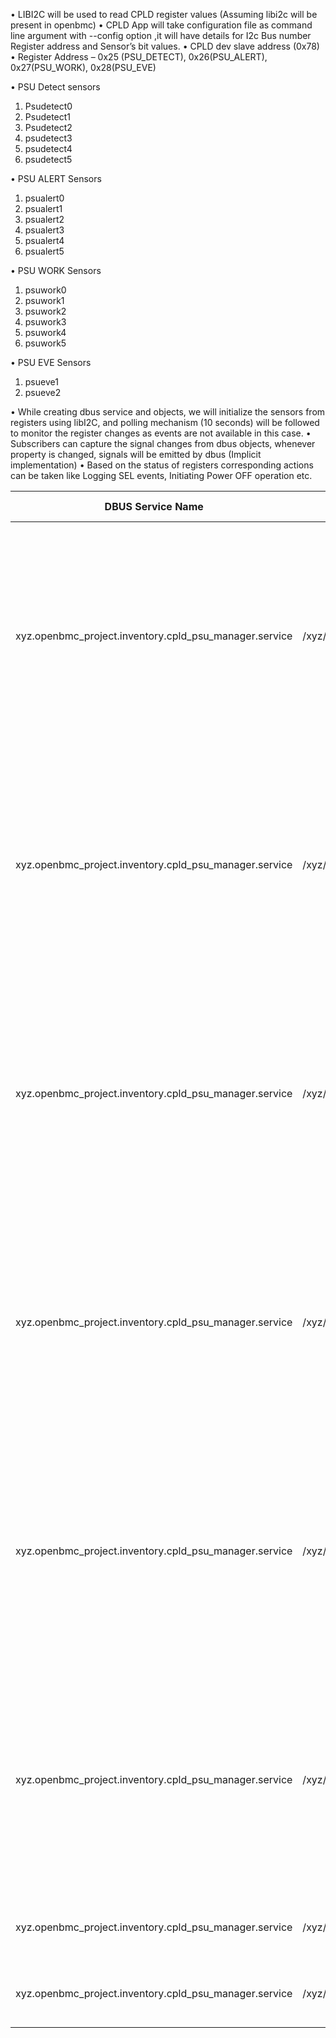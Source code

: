 •	LIBI2C will be used to read CPLD register values (Assuming libi2c will be present in openbmc) 
•	CPLD App will take configuration file as command line argument with --config option ,it will have details for I2c Bus number Register address and Sensor’s bit values.
•	CPLD dev slave address (0x78)
•	Register Address – 0x25 (PSU_DETECT), 0x26(PSU_ALERT), 0x27(PSU_WORK), 0x28(PSU_EVE)

•	PSU Detect sensors 

1.	Psudetect0
2.	Psudetect1
3.	Psudetect2
4.	psudetect3
5.	psudetect4
6.	psudetect5

•	PSU ALERT Sensors

1.	psualert0
2.	psualert1
3.	psualert2
4.	psualert3
5.	psualert4
6.	psualert5

•	PSU WORK Sensors 	

1.	psuwork0
2.	psuwork1
3.	psuwork2
4.	psuwork3
5.	psuwork4
6.	psuwork5

•	PSU EVE Sensors

1.	psueve1
2.	psueve2

•	While creating dbus service and objects, we will initialize the sensors from registers using libI2C, and polling mechanism (10 seconds) will be followed to monitor the register changes as events are not available in this case.
•	Subscribers can capture the signal changes from dbus objects, whenever property is changed, signals will be emitted by dbus (Implicit implementation)
•	Based on the status of registers corresponding actions can be taken like Logging SEL events, Initiating Power OFF operation etc.

| DBUS Service Name                                      |    <br>DBUS   Objects                                                    |    <br>Interfaces   Implemented                                                                                                                                                                                                                                                                                                                                                                           |
|--------------------------------------------------------|--------------------------------------------------------------------------|----------------------------------------------------------------------------------------------------------------------------------------------------------------------------------------------------------------------------------------------------------------------------------------------------------------------------------------------------------------------------------------------------------------------|
| xyz.openbmc_project.inventory.cpld_psu_manager.service |    /xyz/openbmc_project/inventory/system/chassis/psu1    | xyz.openbmc_project.Inventory.Item<br>Properties<br>PrettyName (string)   <br>Present   (Boolean)<br><br>PSU1_DETECT-> Present property<br><br>xyz.openbmc_project.State.Decorator.PowerState<br>properties<br>PowerState (Enum)<br><br>PSU1_WORK -> PowerState property<br><br>xyz.openbmc_project.State.Decorator.OperationalStatus<br>properties<br>Functional (Boolean)<br><br>PSU1_ALERT->  Functional property |
| xyz.openbmc_project.inventory.cpld_psu_manager.service |    /xyz/openbmc_project/inventory/system/chassis/psu2    | xyz.openbmc_project.Inventory.Item<br>Properties<br>PrettyName (string)   <br>Present   (Boolean)<br><br>PSU2_DETECT-> Present property<br><br>xyz.openbmc_project.State.Decorator.PowerState<br>properties<br>PowerState (Enum)<br><br>PSU2_WORK -> PowerState property<br><br>xyz.openbmc_project.State.Decorator.OperationalStatus<br>properties<br>Functional (Boolean)<br><br>PSU2_ALERT->  Functional property |
| xyz.openbmc_project.inventory.cpld_psu_manager.service |    /xyz/openbmc_project/inventory/system/chassis/psu3    | xyz.openbmc_project.Inventory.Item<br>Properties<br>PrettyName (string)   <br>Present   (Boolean)<br><br>PSU3_DETECT-> Present property<br><br>xyz.openbmc_project.State.Decorator.PowerState<br>properties<br>PowerState (Enum)<br><br>PSU3_WORK -> PowerState property<br><br>xyz.openbmc_project.State.Decorator.OperationalStatus<br>properties<br>Functional (Boolean)<br><br>PSU3_ALERT->  Functional property |
| xyz.openbmc_project.inventory.cpld_psu_manager.service |    /xyz/openbmc_project/inventory/system/chassis/psu4    | xyz.openbmc_project.Inventory.Item<br>Properties<br>PrettyName (string)   <br>Present   (Boolean)<br><br>PSU4_DETECT-> Present property<br><br>xyz.openbmc_project.State.Decorator.PowerState<br>properties<br>PowerState (Enum)<br><br>PSU4_WORK -> PowerState property<br><br>xyz.openbmc_project.State.Decorator.OperationalStatus<br>properties<br>Functional (Boolean)<br><br>PSU4_ALERT->  Functional property |
| xyz.openbmc_project.inventory.cpld_psu_manager.service |    /xyz/openbmc_project/inventory/system/chassis/psu5    | xyz.openbmc_project.Inventory.Item<br>Properties<br>PrettyName (string)   <br>Present   (Boolean)<br><br>PSU5_DETECT-> Present property<br><br>xyz.openbmc_project.State.Decorator.PowerState<br>properties<br>PowerState (Enum)<br><br>PSU5_WORK -> PowerState property<br><br>xyz.openbmc_project.State.Decorator.OperationalStatus<br>properties<br>Functional (Boolean)<br><br>PSU5_ALERT->  Functional property |
| xyz.openbmc_project.inventory.cpld_psu_manager.service |    /xyz/openbmc_project/inventory/system/chassis/psu6    | xyz.openbmc_project.Inventory.Item<br>Properties<br>PrettyName (string)   <br>Present   (Boolean)<br><br>PSU6_DETECT-> Present property<br><br>xyz.openbmc_project.State.Decorator.PowerState<br>properties<br>PowerState (Enum)<br><br>PSU6_WORK -> PowerState property<br><br>xyz.openbmc_project.State.Decorator.OperationalStatus<br>properties<br>Functional (Boolean)<br><br>PSU6_ALERT->  Functional property |
| xyz.openbmc_project.inventory.cpld_psu_manager.service |    /xyz/openbmc_project/sensors/power/psu_drop_to_2    | xyz.openbmc_project.Object.Enable<br>Properties<br>Enabled   (Boolean)<br><br>w_PSU_PWrok_drop_to_1_event->Enabled property |
| xyz.openbmc_project.inventory.cpld_psu_manager.service |    /xyz/openbmc_project/sensors/power/psu_drop_to_1    | xyz.openbmc_project.Object.Enable<br>Properties<br>Enabled   (Boolean)<br><br>w_PSU_PWrok_drop_to_1_event->Enabled property |


